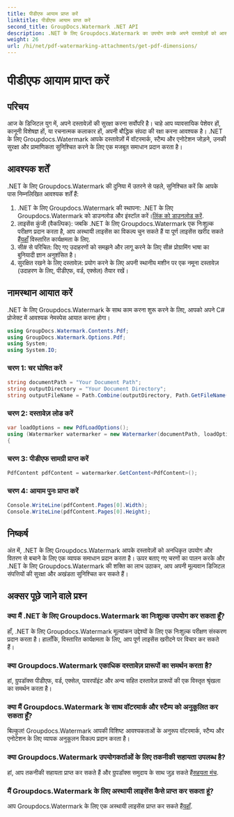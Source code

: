```yaml
---
title: पीडीएफ आयाम प्राप्त करें
linktitle: पीडीएफ आयाम प्राप्त करें
second_title: GroupDocs.Watermark .NET API
description: .NET के लिए Groupdocs.Watermark का उपयोग करके अपने दस्तावेज़ों को आसानी से सुरक्षित रखें। वॉटरमार्क, स्टैम्प और एनोटेशन आसानी से जोड़ें।
weight: 26
url: /hi/net/pdf-watermarking-attachments/get-pdf-dimensions/
---
```


# पीडीएफ आयाम प्राप्त करें

## परिचय
आज के डिजिटल युग में, अपने दस्तावेज़ों की सुरक्षा करना सर्वोपरि है। चाहे आप व्यावसायिक पेशेवर हों, कानूनी विशेषज्ञ हों, या रचनात्मक कलाकार हों, अपनी बौद्धिक संपदा की रक्षा करना आवश्यक है। .NET के लिए Groupdocs.Watermark आपके दस्तावेज़ों में वॉटरमार्क, स्टैम्प और एनोटेशन जोड़ने, उनकी सुरक्षा और प्रामाणिकता सुनिश्चित करने के लिए एक मजबूत समाधान प्रदान करता है।
## आवश्यक शर्तें
.NET के लिए Groupdocs.Watermark की दुनिया में उतरने से पहले, सुनिश्चित करें कि आपके पास निम्नलिखित आवश्यक शर्तें हैं:
1.  .NET के लिए Groupdocs.Watermark की स्थापना: .NET के लिए Groupdocs.Watermark को डाउनलोड और इंस्टॉल करें।[लिंक को डाउनलोड करें](https://releases.groupdocs.com/Watermark/net/).
2.  लाइसेंस कुंजी (वैकल्पिक): जबकि .NET के लिए Groupdocs.Watermark एक निःशुल्क परीक्षण प्रदान करता है, आप अस्थायी लाइसेंस का विकल्प चुन सकते हैं या पूर्ण लाइसेंस खरीद सकते हैं[यहाँ](https://purchase.groupdocs.com/buy) विस्तारित कार्यक्षमता के लिए.
3. सी# से परिचित: दिए गए उदाहरणों को समझने और लागू करने के लिए सी# प्रोग्रामिंग भाषा का बुनियादी ज्ञान अनुशंसित है।
4. सुरक्षित रखने के लिए दस्तावेज़: प्रयोग करने के लिए अपनी स्थानीय मशीन पर एक नमूना दस्तावेज़ (उदाहरण के लिए, पीडीएफ, वर्ड, एक्सेल) तैयार रखें।

## नामस्थान आयात करें
.NET के लिए Groupdocs.Watermark के साथ काम करना शुरू करने के लिए, आपको अपने C# प्रोजेक्ट में आवश्यक नेमस्पेस आयात करना होगा।
```csharp
using GroupDocs.Watermark.Contents.Pdf;
using GroupDocs.Watermark.Options.Pdf;
using System;
using System.IO;
```
### चरण 1: चर घोषित करें
```csharp
string documentPath = "Your Document Path";
string outputDirectory = "Your Document Directory";
string outputFileName = Path.Combine(outputDirectory, Path.GetFileName(documentPath));
```
### चरण 2: दस्तावेज़ लोड करें
```csharp
var loadOptions = new PdfLoadOptions();
using (Watermarker watermarker = new Watermarker(documentPath, loadOptions))
{
```
### चरण 3: पीडीएफ सामग्री प्राप्त करें
```csharp
PdfContent pdfContent = watermarker.GetContent<PdfContent>();
```
### चरण 4: आयाम पुनः प्राप्त करें
```csharp
Console.WriteLine(pdfContent.Pages[0].Width);
Console.WriteLine(pdfContent.Pages[0].Height);
```

## निष्कर्ष
अंत में, .NET के लिए Groupdocs.Watermark आपके दस्तावेज़ों को अनधिकृत उपयोग और वितरण से बचाने के लिए एक व्यापक समाधान प्रदान करता है। ऊपर बताए गए चरणों का पालन करके और .NET के लिए Groupdocs.Watermark की शक्ति का लाभ उठाकर, आप अपनी मूल्यवान डिजिटल संपत्तियों की सुरक्षा और अखंडता सुनिश्चित कर सकते हैं।
## अक्सर पूछे जाने वाले प्रश्न
### क्या मैं .NET के लिए Groupdocs.Watermark का निःशुल्क उपयोग कर सकता हूँ?
हाँ, .NET के लिए Groupdocs.Watermark मूल्यांकन उद्देश्यों के लिए एक निःशुल्क परीक्षण संस्करण प्रदान करता है। हालाँकि, विस्तारित कार्यक्षमता के लिए, आप पूर्ण लाइसेंस खरीदने पर विचार कर सकते हैं।
### क्या Groupdocs.Watermark एकाधिक दस्तावेज़ प्रारूपों का समर्थन करता है?
हां, ग्रुपडॉक्स पीडीएफ, वर्ड, एक्सेल, पावरपॉइंट और अन्य सहित दस्तावेज़ प्रारूपों की एक विस्तृत श्रृंखला का समर्थन करता है।
### क्या मैं Groupdocs.Watermark के साथ वॉटरमार्क और स्टैम्प को अनुकूलित कर सकता हूँ?
बिल्कुल! Groupdocs.Watermark आपकी विशिष्ट आवश्यकताओं के अनुरूप वॉटरमार्क, स्टैम्प और एनोटेशन के लिए व्यापक अनुकूलन विकल्प प्रदान करता है।
### क्या Groupdocs.Watermark उपयोगकर्ताओं के लिए तकनीकी सहायता उपलब्ध है?
 हां, आप तकनीकी सहायता प्राप्त कर सकते हैं और ग्रुपडॉक्स समुदाय के साथ जुड़ सकते हैं[सहयता मंच](https://forum.groupdocs.com/c/watermark/19).
### मैं Groupdocs.Watermark के लिए अस्थायी लाइसेंस कैसे प्राप्त कर सकता हूं?
 आप Groupdocs.Watermark के लिए एक अस्थायी लाइसेंस प्राप्त कर सकते हैं[यहाँ](https://purchase.groupdocs.com/temporary-license/).